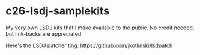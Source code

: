# c26-lsdj-samplekits
My very own LSDJ kits that I make available to the public. No credit needed, but link-backs are appreciated.

Here's the LSDJ patcher ting:
https://github.com/jkotlinski/lsdpatch
